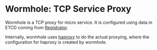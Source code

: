 # Wormhole: TCP Service Proxy

Wormhole is a TCP proxy for micro service.
It is configured using data in ETCD coming from [Registrator](https://github.com/gliderlabs/registrator).

Internally, wormhole uses [haproxy](http://www.haproxy.org/) to do the actual proxying,
where the configuration for haproxy is created by wormhole.
